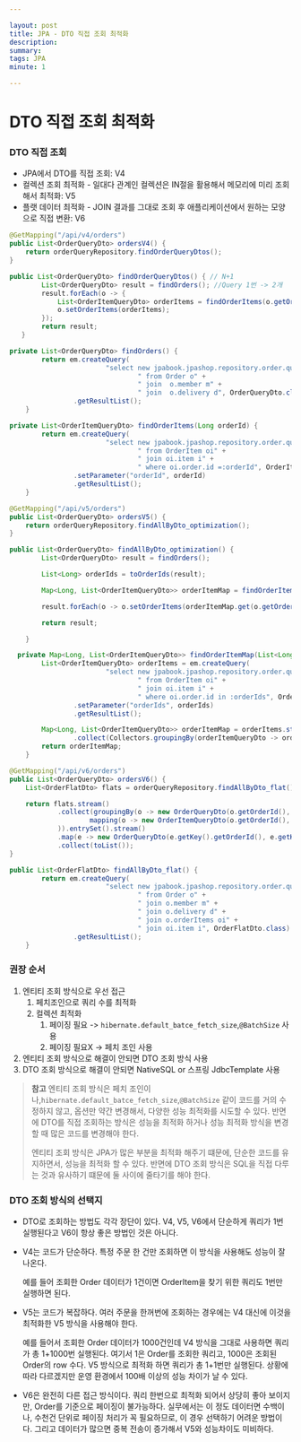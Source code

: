 ```yaml
---

layout: post
title: JPA - DTO 직접 조회 최적화 
description: 
summary: 
tags: JPA
minute: 1

---
```


# DTO 직접 조회 최적화



### DTO 직접 조회

- JPA에서 DTO를 직접 조회: V4
- 컬렉션 조회 최적화 - 일대다 관계인 컬렉션은 IN절을 활용해서 메모리에 미리 조회해서 최적화: V5
- 플랫 데이터 최적화 - JOIN 결과를 그대로 조회 후 애플리케이션에서 원하는 모양으로 직접 변환: V6

```java
@GetMapping("/api/v4/orders")
public List<OrderQueryDto> ordersV4() {
    return orderQueryRepository.findOrderQueryDtos();
}

public List<OrderQueryDto> findOrderQueryDtos() { // N+1
        List<OrderQueryDto> result = findOrders(); //Query 1번 -> 2개
        result.forEach(o -> {
            List<OrderItemQueryDto> orderItems = findOrderItems(o.getOrderId()); //Query 2번
            o.setOrderItems(orderItems);
        });
        return result;
   }

private List<OrderQueryDto> findOrders() {
        return em.createQuery(
                        "select new jpabook.jpashop.repository.order.query.OrderQueryDto(o.id, m.name, o.orderDate, o.status, d.address)" +
                                " from Order o" +
                                " join  o.member m" +
                                " join  o.delivery d", OrderQueryDto.class)
                .getResultList();
    }

private List<OrderItemQueryDto> findOrderItems(Long orderId) {
        return em.createQuery(
                        "select new jpabook.jpashop.repository.order.query.OrderItemQueryDto(oi.order.id, i.name, oi.orderPrice, oi.count)" +
                                " from OrderItem oi" +
                                " join oi.item i" +
                                " where oi.order.id =:orderId", OrderItemQueryDto.class)
                .setParameter("orderId", orderId)
                .getResultList();
    }
```





```java
@GetMapping("/api/v5/orders")
public List<OrderQueryDto> ordersV5() {
    return orderQueryRepository.findAllByDto_optimization();
}

public List<OrderQueryDto> findAllByDto_optimization() {
        List<OrderQueryDto> result = findOrders();

        List<Long> orderIds = toOrderIds(result);

        Map<Long, List<OrderItemQueryDto>> orderItemMap = findOrderItemMap(orderIds);

        result.forEach(o -> o.setOrderItems(orderItemMap.get(o.getOrderId())));

        return result;

    }

  private Map<Long, List<OrderItemQueryDto>> findOrderItemMap(List<Long> orderIds) {
        List<OrderItemQueryDto> orderItems = em.createQuery(
                        "select new jpabook.jpashop.repository.order.query.OrderItemQueryDto(oi.order.id, i.name, oi.orderPrice, oi.count)" +
                                " from OrderItem oi" +
                                " join oi.item i" +
                                " where oi.order.id in :orderIds", OrderItemQueryDto.class)
                .setParameter("orderIds", orderIds)
                .getResultList();

        Map<Long, List<OrderItemQueryDto>> orderItemMap = orderItems.stream()
                .collect(Collectors.groupingBy(orderItemQueryDto -> orderItemQueryDto.getOrderId()));
        return orderItemMap;
    }
```





```java
@GetMapping("/api/v6/orders")
public List<OrderQueryDto> ordersV6() {
    List<OrderFlatDto> flats = orderQueryRepository.findAllByDto_flat();

    return flats.stream()
            .collect(groupingBy(o -> new OrderQueryDto(o.getOrderId(), o.getName(), o.getOrderDate(), o.getOrderStatus(), o.getAddress()),
                    mapping(o -> new OrderItemQueryDto(o.getOrderId(), o.getItemName(), o.getOrderPrice(), o.getCount()), toList())
            )).entrySet().stream()
            .map(e -> new OrderQueryDto(e.getKey().getOrderId(), e.getKey().getName(), e.getKey().getOrderDate(), e.getKey().getOrderStatus(), e.getKey().getAddress(), e.getValue()))
            .collect(toList());
}

public List<OrderFlatDto> findAllByDto_flat() {
        return em.createQuery(
                        "select new jpabook.jpashop.repository.order.query.OrderFlatDto(o.id, m.name, o.orderDate, o.status, d.address, i.name, oi.orderPrice, oi.count)" +
                                " from Order o" +
                                " join o.member m" +
                                " join o.delivery d" +
                                " join o.orderItems oi" +
                                " join oi.item i", OrderFlatDto.class)
                .getResultList();
    }
```

### 권장 순서

1. 엔티티 조회 방식으로 우선 접근
   1.  페치조인으로 쿼리 수를 최적화
   2. 컬렉션 최적화
      1. 페이징 필요 -> `hibernate.default_batce_fetch_size`,`@BatchSize` 사용
      2. 페이징 필요X -> 페치 조인 사용
2. 엔티티 조회 방식으로 해결이 안되면 DTO 조회 방식 사용
3. DTO 조회 방식으로 해결이 안되면 NativeSQL or 스프링 JdbcTemplate 사용
   

> **참고**
> 엔티티 조회 방식은 페치 조인이나,`hibernate.default_batce_fetch_size`,`@BatchSize` 같이 코드를 거의 수정하지 않고, 옵션만 약간 변경해서, 다양한 성능 최적화를 시도할 수 있다.
> 반면에 DTO를 직접 조회하는 방식은 성능을 최적화 하거나 성능 최적화 방식을 변경할 때 많은 코드를 변경해야 한다.
>
> 엔티티 조회 방식은 JPA가 많은 부분을 최적화 해주기 떄문에, 단순한 코드를 유지하면서, 성능을 최적화 할 수 있다.
> 반면에 DTO 조회 방식은 SQL을 직접 다루는 것과 유사하기 떄문에 둘 사이에 줄타기를 해야 한다.



### DTO 조회 방식의 선택지

- DTO로 조회하는 방법도 각각 장단이 있다. V4, V5, V6에서 단순하게 쿼리가 1번 실행된다고 V6이 항상 좋은 방법인 것은 아니다.

- V4는 코드가 단순하다. 특정 주문 한 건만 조회하면 이 방식을 사용해도 성능이 잘 나온다. 

  예를 들어 조회한 Order 데이터가 1건이면 OrderItem을 찾기 위한 쿼리도 1번만 실행하면 된다.

- V5는 코드가 복잡하다. 여러 주문을 한꺼번에 조회하는 경우에는 V4 대신에 이것을 최적화한 V5 방식을 사용해야 한다. 

  예를 들어서 조회한 Order 데이터가 1000건인데 V4 방식을 그대로 사용하면 쿼리가 총 1+1000번 실행된다. 여기서 1은 Order를 조회한 쿼리고, 1000은 조회된 Order의 row 수다. V5 방식으로 최적화 하면 쿼리가 총 1+1번만 실행된다. 상황에 따라 다르겠지만 운영 환경에서 100배 이상의 성능 차이가 날 수 있다.

- V6은 완전히 다른 접근 방식이다. 쿼리 한번으로 최적화 되어서 상당히 좋아 보이지만, Order를 기준으로 페이징이 불가능하다. 실무에서는 이 정도 데이터면 수백이나, 수천건 단위로 페이징 처리가 꼭 필요하므로, 이 경우 선택하기 어려운 방법이다. 그리고 데이터가 많으면 중복 전송이 증가해서 V5와 성능차이도 미비하다.



